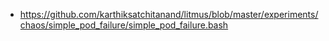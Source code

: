 - https://github.com/karthiksatchitanand/litmus/blob/master/experiments/chaos/simple_pod_failure/simple_pod_failure.bash
